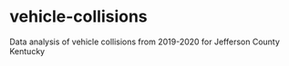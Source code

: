 # vehicle-collisions
Data analysis of vehicle collisions from 2019-2020 for Jefferson County Kentucky 
